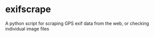 # exifscrape
A python script for scraping GPS exif data from the web, or checking individual image files

